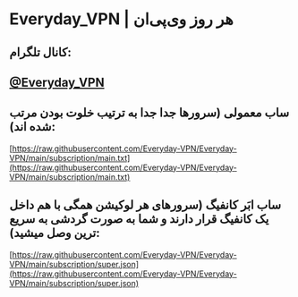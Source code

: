 # Everyday_VPN | هر روز وی‌پی‌ان

## کانال تلگرام:
## [@Everyday_VPN](https://t.me/Everyday_VPN)
## ساب معمولی (سرورها جدا جدا به ترتیب خلوت بودن مرتب شده اند):

[https://raw.githubusercontent.com/Everyday-VPN/Everyday-VPN/main/subscription/main.txt](https://raw.githubusercontent.com/Everyday-VPN/Everyday-VPN/main/subscription/main.txt)

## ساب ابَر کانفیگ (سرورهای هر لوکیشن همگی با هم داخل یک کانفیگ قرار دارند و شما به صورت گردشی به سریع ترین وصل میشید):

[https://raw.githubusercontent.com/Everyday-VPN/Everyday-VPN/main/subscription/super.json](https://raw.githubusercontent.com/Everyday-VPN/Everyday-VPN/main/subscription/super.json)
